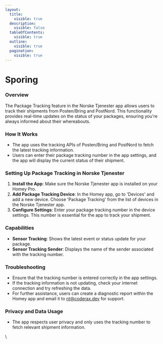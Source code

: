 ```yaml
---
layout:
  title:
    visible: true
  description:
    visible: false
  tableOfContents:
    visible: true
  outline:
    visible: true
  pagination:
    visible: true
---
```


# Sporing

### **Overview**

The Package Tracking feature in the Norske Tjenester app allows users to track their shipments from Posten/Bring and PostNord. This functionality provides real-time updates on the status of your packages, ensuring you're always informed about their whereabouts.

### **How It Works**

* The app uses the tracking APIs of Posten/Bring and PostNord to fetch the latest tracking information.
* Users can enter their package tracking number in the app settings, and the app will display the current status of their shipment.

### **Setting Up Package Tracking in Norske Tjenester**

1. **Install the App**: Make sure the Norske Tjenester app is installed on your Homey Pro.
2. **Add Package Tracking Device**: In the Homey app, go to 'Devices' and add a new device. Choose 'Package Tracking' from the list of devices in the Norske Tjenester app.
3. **Configure Settings**: Enter your package tracking number in the device settings. This number is essential for the app to track your shipment.

### **Capabilities**

* **Sensor Tracking**: Shows the latest event or status update for your package.
* **Sensor Tracking Sender**: Displays the name of the sender associated with the tracking number.

### **Troubleshooting**

* Ensure that the tracking number is entered correctly in the app settings.
* If the tracking information is not updating, check your internet connection and try refreshing the data.
* For further assistance, users can create a diagnostic report within the Homey app and email it to nt@coderax.dev for support.

### **Privacy and Data Usage**

* The app respects user privacy and only uses the tracking number to fetch relevant shipment information.

\
